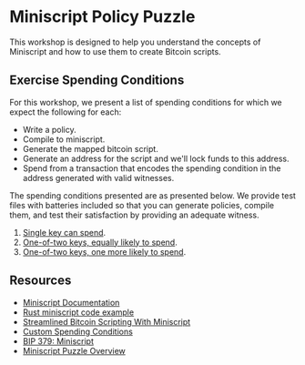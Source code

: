 # Miniscript Policy Puzzle

This workshop is designed to help you understand the concepts of Miniscript and how to use them to create Bitcoin scripts.

## Exercise Spending Conditions

For this workshop, we present a list of spending conditions for which we
expect the following for each:

- Write a policy.
- Compile to miniscript.
- Generate the mapped bitcoin script.
- Generate an address for the script and we'll lock funds to this address.
- Spend from a transaction that encodes the spending condition in
the address generated with valid witnesses.

The spending conditions presented are as presented below. We provide test files with batteries included so that you can generate policies, compile them, and test their satisfaction by providing an adequate witness.

1. [Single key can spend](./tests/stage2.rs).
2. [One-of-two keys, equally likely to spend](./tests/stage3.rs).
3. [One-of-two keys, one more likely to spend](./tests/stage4.rs).

## Resources

- [Miniscript Documentation](https://bitcoin.sipa.be/miniscript/)
- [Rust miniscript code example](https://github.com/apoelstra/rust-miniscript/tree/master/examples)
- [Streamlined Bitcoin Scripting With Miniscript](https://medium.com/blockstream/miniscript-bitcoin-scripting-3aeff3853620)
- [Custom Spending Conditions](https://bitcoin.design/guide/how-it-works/custom-spending-conditions/#:~:text=Spending%20conditions%20encode%20the%20rules,key%20that%20can%20sign%20transactions.)
- [BIP 379: Miniscript](https://github.com/bitcoin/bips/blob/master/bip-0379.md)
- [Miniscript Puzzle Overview](https://gist.github.com/Extheoisah/0e1127121b3ad7620ac75ee29c7cd97f)
